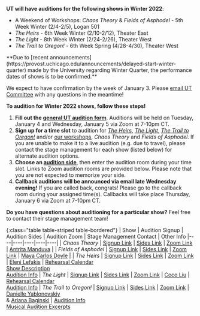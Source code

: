**UT will have auditions for the following shows in Winter 2022**:

* A Weekend of Workshops: *Chaos Theory* & *Fields of Asphodel* - 5th Week Winter (2/4-2/5), Logan 501
* *The Heirs* - 6th Week Winter (2/10-2/12), Theater East
* *The Light* - 8th Week Winter (2/24-2/26), Theater West
* *The Trail to Oregon!* - 6th Week Spring (4/28-4/30), Theater West

<div markdown=1 class="alert alert-primary">
**Due to [recent announcements](https://provost.uchicago.edu/announcements/delayed-start-winter-quarter) made by the University regarding Winter Quarter, the performance dates of shows is to be confirmed.**

We expect to have confirmation by the week of January 3. Please [email UT Committee](mailto:ut-committee@uchicago.edu) with any questions in the meantime!
</div>

**To audition for Winter 2022 shows, follow these steps!**

1. **Fill out the [general UT audition form](https://bit.ly/UTWinter22Auditions)**. Auditions will be held on Tuesday, January 4 and Wednesday, January 5 via Zoom at 7-10pm CT.
2. **Sign up for a time slot** to audition for [*The Heirs*](https://bit.ly/HeirsAuditionSignup), [*The Light*](https://bit.ly/LightAuditionSignup), [*The Trail to Oregon!*](https://bit.ly/TTOAuditionSignup) and/or [our workshops](https://bit.ly/WinterWorkshopsAuditionSignup), *Chaos Theory* and *Fields of Asphodel*. If you are unable to make it to a live audition (e.g. due to travel), please contact the stage management for each show (listed below) for alternate audition options.
3. **Choose an [audition side](https://bit.ly/UTWinter22AuditionSides)**, then enter the audition room during your time slot. Links to Zoom audition rooms are provided below. Please note that you are not expected to memorize your side.
4. **Callback auditions will be announced via email late Wednesday evening!** If you are called back, congrats! Please go to the callback room during your assigned time(s). Callbacks will take place Thursday, January 6 via Zoom at 7-10pm CT.

**Do you have questions about auditioning for a particular show?** Feel free to contact their stage management team!

{:class="table table-striped table-bordered"}
| Show | Audition Signup | Audition Sides | Audition Zoom | Stage Management Contact | Other Info
|----|----|----|----|----|
| *Chaos Theory* | [Signup Link](https://bit.ly/WinterWorkshopsAuditionSignup) | [Sides Link](https://bit.ly/ChaosTheorySides) | [Zoom Link]( https://uchicago.zoom.us/j/99696823514?pwd=Qytwajd0bERwSUMwMDZ1VDExUDVXdz09) | [Antrita Manduva](mailto:amanduva@uchicago.edu) |
| *Fields of Asphodel* | [Signup Link](https://bit.ly/WinterWorkshopsAuditionSignup) | [Sides Link](https://bit.ly/ChaosTheorySides) | [Zoom Link]( https://uchicago.zoom.us/j/99696823514?pwd=Qytwajd0bERwSUMwMDZ1VDExUDVXdz09) | [Maya Carlos Doyle](mailto:mayacdoyle@uchicago.edu) |
| *The Heirs* | [Signup Link](https://bit.ly/HeirsAuditionSignup) | [Sides Link](https://bit.ly/HeirsAuditionSides) | [Zoom Link](https://uchicago.zoom.us/j/91463901210pwd=SkIvcGJRdFBJMnM0b2xLSXVLMjBtdz09 ) | [Eleni Lefakis](mailto:elenilefakis@uchicago.edu) | [Rehearsal Calendar](https://docs.google.com/document/d/1ai6yEuRpi83arJEPGleWTwFg4HCSnAc1STxTTEaG5Go/edit?usp=sharing) <br> [Show Description](https://drive.google.com/file/d/16oC3Y3Rc64NSMpiyHU50QyFEsVyIPSpc/view?usp=sharing) <br> [Audition Info](https://docs.google.com/document/d/1_gjTCaKQYb44Oxtm6VLtFVxKRr1UjbcDUxY7Y1_z0Zw/edit?usp=sharing)
| *The Light* | [Signup Link](https://bit.ly/LightAuditionSignup) | [Sides Link](https://drive.google.com/drive/folders/1q-1JJUHSNvfJPa41C5VWWX0BbFmKJxa4?usp=sharing) | [Zoom Link](https://bit.ly/TheLightZoomAuditions) | [Coco Liu](mailto:cocoliu@uchicago.edu) | [Rehearsal Calendar](https://docs.google.com/document/d/1-RatZZYgNImX_qZIkHQrWTIEl6xXDGrwFE8_TutfnzY/edit?usp=sharing) <br> [Audition Info](https://docs.google.com/document/d/15kwZCLuaqhPDUIji9xnJs3h-rAa0Pu9p/edit?usp=sharing&ouid=105840471950903327081&rtpof=true&sd=true)
| *The Trail to Oregon!* | [Signup Link](https://bit.ly/TTOAuditionSignup) | [Sides Link](https://bit.ly/TTOAuditionSides) | [Zoom Link](https://uchicago.zoom.us/j/91718020826?pwd=TFhZT0E0U0hwNHlpT0FRK0tnNkFGQT09) | [Danielle Yablonovskiy](mailto:dyab2602@uchicago.edu) <br> &  [Ariana Baginski](mailto:abaginski@uchicago.edu) | [Audition Info](https://docs.google.com/document/d/1VnX-XhdI2XealeaqlsEWO_QW0aAERRubRtjyDIFBLN0/edit?usp=sharing) <br> [Musical Audition Excerpts](https://docs.google.com/document/d/1tl8WAWC8Cag4molEURWrqmgcn_boWl7Uoyf37TP72nA/edit?usp=sharing)
